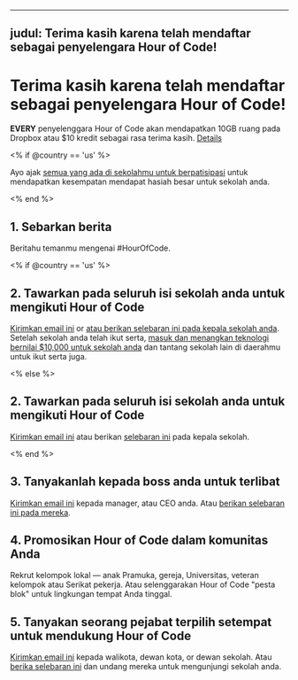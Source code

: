 * * *

## judul: Terima kasih karena telah mendaftar sebagai penyelengara Hour of Code!

# Terima kasih karena telah mendaftar sebagai penyelengara Hour of Code!

**EVERY** penyelenggara Hour of Code akan mendapatkan 10GB ruang pada Dropbox atau $10 kredit sebagai rasa terima kasih. [Details][1]

 [1]: /prizes

<% if @country == 'us' %>

Ayo ajak [semua yang ada di sekolahmu untuk berpatisipasi][2] untuk mendapatkan kesempatan mendapat hasiah besar untuk sekolah anda.

 [2]: /whole-school

<% end %>

## 1. Sebarkan berita

Beritahu temanmu mengenai #HourOfCode.

<% if @country == 'us' %>

## 2. Tawarkan pada seluruh isi sekolah anda untuk mengikuti Hour of Code

[Kirimkan email ini][3] or [atau berikan selebaran ini pada kepala sekolah anda][4]. Setelah sekolah anda telah ikut serta, [masuk dan menangkan teknologi bernilai $10,000 untuk sekolah anda][1] dan tantang sekolah lain di daerahmu untuk ikut serta juga.

 [3]: /resources#email
 [4]: /resources/hoc-one-pager.pdf

<% else %>

## 2. Tawarkan pada seluruh isi sekolah anda untuk mengikuti Hour of Code

[Kirimkan email ini][3] atau berikan [selebaran ini][4] pada kepala sekolah.

<% end %>

## 3. Tanyakanlah kepada boss anda untuk terlibat

[Kirimkan email ini][3] kepada manager, atau CEO anda. Atau [berikan selebaran ini pada mereka][4].

## 4. Promosikan Hour of Code dalam komunitas Anda

Rekrut kelompok lokal — anak Pramuka, gereja, Universitas, veteran kelompok atau Serikat pekerja. Atau selenggarakan Hour of Code "pesta blok" untuk lingkungan tempat Anda tinggal.

## 5. Tanyakan seorang pejabat terpilih setempat untuk mendukung Hour of Code

[Kirimkan email ini][3] kepada walikota, dewan kota, or dewan sekolah. Atau [berika selebaran ini][4] dan undang mereka untuk mengunjungi sekolah anda.